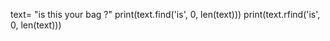 text= "is this your bag ?"
print(text.find('is', 0, len(text)))
print(text.rfind('is', 0, len(text)))
